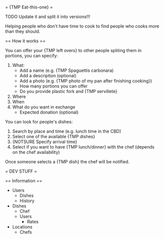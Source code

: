 = {TMP Eat-this-one} =

TODO Update it and split it into versions!!!

Helping people who don't have time to cook to find people who cooks more than they should.

== How it works ==

You can offer your {TMP left overs} to other people spliting them in portions, you can specify:
1. What:
	* Add a name (e.g. {TMP Spaguettis carbonara)
	* Add a description (optional)
	* Add a photo (e.g. {TMP photo of my pan after finishing cooking})
	* How many portions you can offer
	* Do you provide plastic fork and {TMP servillete}
1. Where
1. When
1. What do you want in exchange
	* Expected donation (optional)
	
You can look for people's dishes:
1. Search by place and time (e.g. lunch time in the CBD)
1. Select one of the available {TMP dishes}
1. {NOTSURE Specify arrival time}
1. Select if you want to have {TMP lunch/dinner} with the chef (depends on the chef availability)

Once someone selects a {TMP dish} the chef will be notified.


= DEV STUFF =

== Information ==
* Users
	* Dishes
	* History
* Dishes
	* Chef
	* Users
		* Rates
* Locations
	* Chefs
